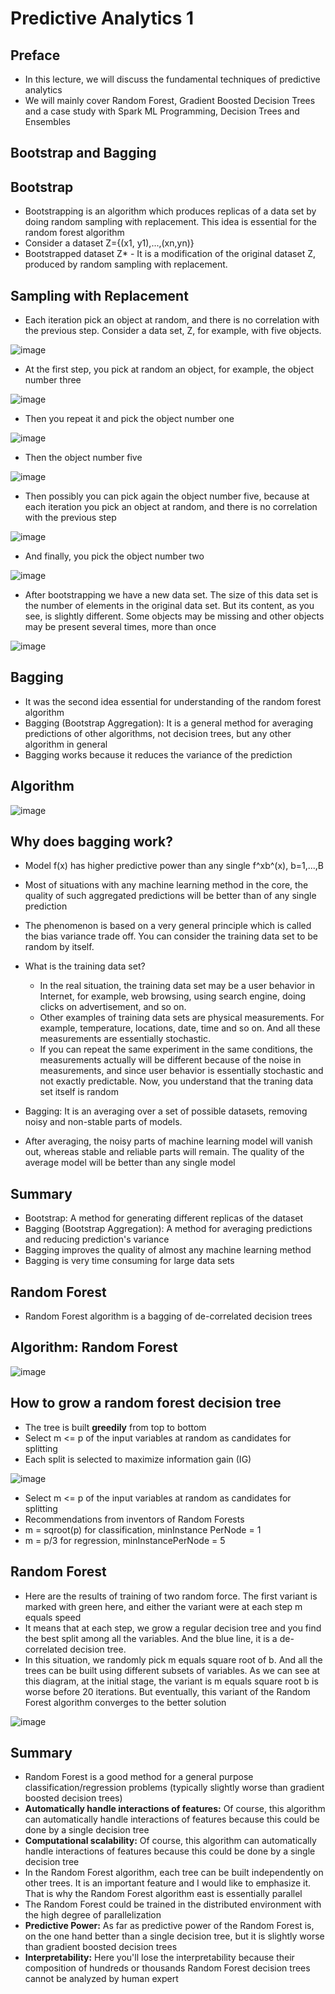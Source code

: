 # Predictive Analytics 1

## Preface

- In this lecture, we will discuss the fundamental techniques of predictive analytics
- We will mainly cover Random Forest, Gradient Boosted Decision Trees and a case study with Spark ML Programming, Decision Trees and Ensembles

## Bootstrap and Bagging

## Bootstrap

- Bootstrapping is an algorithm which produces replicas of a data set by doing random sampling with replacement. This idea is essential for the random forest algorithm
- Consider a dataset Z={(x1, y1),...,(xn,yn)}
- Bootstrapped dataset Z* - It is a modification of the original dataset Z, produced by random sampling with replacement.

## Sampling with Replacement

- Each iteration pick an object at random, and there is no correlation with the previous step. Consider a data set, Z, for example, with five objects.

![image](media/Predictive-Analytics-1-image1.jpeg)

- At the first step, you pick at random an object, for example, the object number three

![image](media/Predictive-Analytics-1-image2.jpeg)

- Then you repeat it and pick the object number one

![image](media/Predictive-Analytics-1-image3.jpeg)

- Then the object number five

![image](media/Predictive-Analytics-1-image4.jpeg)

- Then possibly you can pick again the object number five, because at each iteration you pick an object at random, and there is no correlation with the previous step

![image](media/Predictive-Analytics-1-image5.jpeg)

- And finally, you pick the object number two

![image](media/Predictive-Analytics-1-image6.jpeg)

- After bootstrapping we have a new data set. The size of this data set is the number of elements in the original data set. But its content, as you see, is slightly different. Some objects may be missing and other objects may be present several times, more than once

![image](media/Predictive-Analytics-1-image7.jpeg)

## Bagging

- It was the second idea essential for understanding of the random forest algorithm
- Bagging (Bootstrap Aggregation): It is a general method for averaging predictions of other algorithms, not decision trees, but any other algorithm in general
- Bagging works because it reduces the variance of the prediction

## Algorithm

![image](media/Predictive-Analytics-1-image8.jpeg)

## Why does bagging work?

- Model f(x) has higher predictive power than any single f^xb^(x), b=1,...,B
- Most of situations with any machine learning method in the core, the quality of such aggregated predictions will be better than of any single prediction
- The phenomenon is based on a very general principle which is called the bias variance trade off. You can consider the training data set to be random by itself.

- What is the training data set?
  - In the real situation, the training data set may be a user behavior in Internet, for example, web browsing, using search engine, doing clicks on advertisement, and so on.
  - Other examples of training data sets are physical measurements. For example, temperature, locations, date, time and so on. And all these measurements are essentially stochastic.
  - If you can repeat the same experiment in the same conditions, the measurements actually will be different because of the noise in measurements, and since user behavior is essentially stochastic and not exactly predictable. Now, you understand that the traning data set itself is random

- Bagging: It is an averaging over a set of possible datasets, removing noisy and non-stable parts of models.
- After averaging, the noisy parts of machine learning model will vanish out, whereas stable and reliable parts will remain. The quality of the average model will be better than any single model

## Summary

- Bootstrap: A method for generating different replicas of the dataset
- Bagging (Bootstrap Aggregation): A method for averaging predictions and reducing prediction's variance
- Bagging improves the quality of almost any machine learning method
- Bagging is very time consuming for large data sets

## Random Forest

- Random Forest algorithm is a bagging of de-correlated decision trees

## Algorithm: Random Forest

![image](media/Predictive-Analytics-1-image9.jpeg)

## How to grow a random forest decision tree

- The tree is built **greedily** from top to bottom
- Select m <= p of the input variables at random as candidates for splitting
- Each split is selected to maximize information gain (IG)

![image](media/Predictive-Analytics-1-image10.jpg)

- Select m <= p of the input variables at random as candidates for splitting
- Recommendations from inventors of Random Forests
- m = sqroot(p) for classification, minInstance PerNode = 1
- m = p/3 for regression, minInstancePerNode = 5

## Random Forest

- Here are the results of training of two random force. The first variant is marked with green here, and either the variant were at each step m equals speed
- It means that at each step, we grow a regular decision tree and you find the best split among all the variables. And the blue line, it is a de-correlated decision tree.
- In this situation, we randomly pick m equals square root of b. And all the trees can be built using different subsets of variables. As we can see at this diagram, at the initial stage, the variant is m equals square root b is worse before 20 iterations. But eventually, this variant of the Random Forest algorithm converges to the better solution

![image](media/Predictive-Analytics-1-image11.jpg)

## Summary

- Random Forest is a good method for a general purpose classification/regression problems (typically slightly worse than gradient boosted decision trees)
- **Automatically handle interactions of features:** Of course, this algorithm can automatically handle interactions of features because this could be done by a single decision tree
- **Computational scalability:** Of course, this algorithm can automatically handle interactions of features because this could be done by a single decision tree
- In the Random Forest algorithm, each tree can be built independently on other trees. It is an important feature and I would like to emphasize it. That is why the Random Forest algorithm east is essentially parallel
- The Random Forest could be trained in the distributed environment with the high degree of parallelization
- **Predictive Power:** As far as predictive power of the Random Forest is, on the one hand better than a single decision tree, but it is slightly worse than gradient boosted decision trees
- **Interpretability:** Here you'll lose the interpretability because their composition of hundreds or thousands Random Forest decision trees cannot be analyzed by human expert
